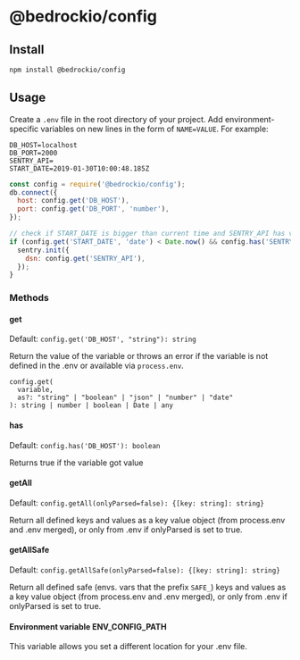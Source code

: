 # @bedrockio/config

## Install

```bash
npm install @bedrockio/config
```

## Usage

Create a `.env` file in the root directory of your project. Add
environment-specific variables on new lines in the form of `NAME=VALUE`.
For example:

```dosini
DB_HOST=localhost
DB_PORT=2000
SENTRY_API=
START_DATE=2019-01-30T10:00:48.185Z
```

```javascript
const config = require('@bedrockio/config');
db.connect({
  host: config.get('DB_HOST'),
  port: config.get('DB_PORT', 'number'),
});

// check if START_DATE is bigger than current time and SENTRY_API has value
if (config.get('START_DATE', 'date') < Date.now() && config.has('SENTRY_API')) {
  sentry.init({
    dsn: config.get('SENTRY_API'),
  });
}
```

### Methods

#### get

Default: `config.get('DB_HOST', "string"): string`

Return the value of the variable or throws an error if the variable is not defined in the .env or available via `process.env`.

```
config.get(
  variable,
  as?: "string" | "boolean" | "json" | "number" | "date"
): string | number | boolean | Date | any
```

#### has

Default: `config.has('DB_HOST'): boolean`

Returns true if the variable got value

#### getAll

Default: `config.getAll(onlyParsed=false): {[key: string]: string}`

Return all defined keys and values as a key value object (from process.env and .env merged), or only from .env if onlyParsed is set to true.

#### getAllSafe

Default: `config.getAllSafe(onlyParsed=false): {[key: string]: string}`

Return all defined safe (envs. vars that the prefix `SAFE_`) keys and values as a key value object (from process.env and .env merged), or only from .env if onlyParsed is set to true.

#### Environment variable ENV_CONFIG_PATH

This variable allows you set a different location for your .env file.
